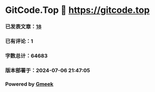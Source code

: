 # GitCode.Top :link: https://gitcode.top 
### 已发表文章：[18](https://gitcode.top/tag.html) 
### 已有评论：1 
### 字数总计：64683 
### 版本部署于：2024-07-06 21:47:05 
### Powered by [Gmeek](https://github.com/Meekdai/Gmeek)
